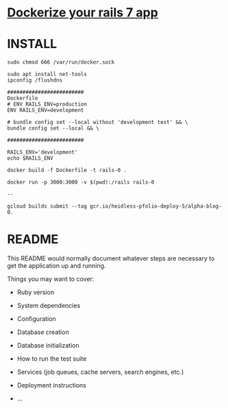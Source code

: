 
# [Dockerize your rails 7 app](https://medium.com/simform-engineering/dockerize-your-rails-7-app-3223cc851129)

# INSTALL

```
sudo chmod 666 /var/run/docker.sock

sudo apt install net-tools
ipconfig /flushdns

#########################
Dockerfile
# ENV RAILS_ENV=production
ENV RAILS_ENV=development

# bundle config set --local without 'development test' && \
bundle config set --local && \

#########################

RAILS_ENV='development'
echo $RAILS_ENV

docker build -f Dockerfile -t rails-0 .

docker run -p 3000:3000 -v $(pwd):/rails rails-0

--

gcloud builds submit --tag gcr.io/heidless-pfolio-deploy-5/alpha-blog-0.

```

# README

This README would normally document whatever steps are necessary to get the
application up and running.

Things you may want to cover:

* Ruby version

* System dependencies

* Configuration

* Database creation

* Database initialization

* How to run the test suite

* Services (job queues, cache servers, search engines, etc.)

* Deployment instructions

* ...
